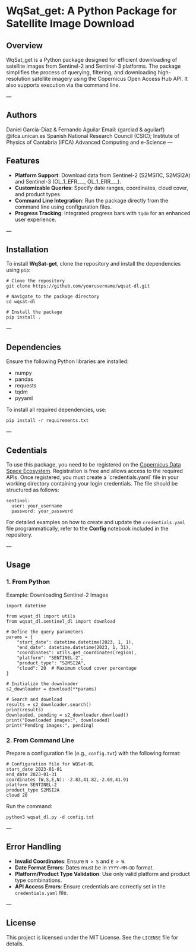 # WqSat_get: A Python Package for Satellite Image Download
## Overview
WqSat_get is a Python package designed for efficient downloading of satellite images from Sentinel-2 and Sentinel-3 platforms. The package simplifies the process of querying, filtering, and downloading high-resolution satellite imagery using the Copernicus Open Access Hub API. It also supports execution via the command line.

—
## Authors
Daniel García-Díaz & Fernando Aguilar
Email: (garciad & aguilarf) @ifca.unican.es
Spanish National Research Council (CSIC); Institute of Physics of Cantabria (IFCA)
Advanced Computing and e-Science
—
## Features
* **Platform Support**: Download data from Sentinel-2 (S2MSI1C, S2MSI2A) and Sentinel-3 (OL\_1\_EFR___, OL\_1\_ERR___).
* **Customizable Queries**: Specify date ranges, coordinates, cloud cover, and product types.
* **Command Line Integration**: Run the package directly from the command line using configuration files.
* **Progress Tracking**: Integrated progress bars with `tqdm` for an enhanced user experience.

—
## Installation
To install **WqSat-get**, clone the repository and install the dependencies using `pip`:
```
# Clone the repository
git clone https://github.com/yourusername/wqsat-dl.git

# Navigate to the package directory
cd wqsat-dl

# Install the package
pip install .
```
—
## Dependencies
Ensure the following Python libraries are installed:
* numpy
* pandas
* requests
* tqdm
* pyyaml

To install all required dependencies, use:
```
pip install -r requirements.txt
```
—
## Cedentials
To use this package, you need to be registered on the [Copernicus Data Space Ecosystem](https://dataspace.copernicus.eu/). Registration is free and allows access to the required APIs. Once registered, you must create a \`credentials.yaml\` file in your working directory containing your login credentials. The file should be structured as follows:
```
sentinel:
  user: your_username
  password: your_password
```
For detailed examples on how to create and update the `credentials.yaml` file programmatically, refer to the **Config** notebook included in the repository.

—
## Usage
### 1. From Python
Example: Downloading Sentinel-2 Images
```
import datetime

from wqsat_dl import utils
from wqsat_dl.sentinel_dl import download

# Define the query parameters
params = {
    "start_date": datetime.datetime(2023, 1, 1),
    "end_date": datetime.datetime(2023, 1, 31),
    "coordinates": utils.get_coordinates(region),
    "platform": "SENTINEL-2",
    "product_type": "S2MSI2A",
    "cloud": 20  # Maximum cloud cover percentage
}

# Initialize the downloader
s2_downloader = download(**params)

# Search and download
results = s2_downloader.search()
print(results)
downloaded, pending = s2_downloader.download()
print("Downloaded images:", downloaded)
print("Pending images:", pending)
```
### 2. From Command Line
Prepare a configuration file (e.g., `config.txt`) with the following format:
```
# Configuration file for WQSat-DL
start_date 2023-01-01
end_date 2023-01-31
coordinates (W,S,E,N): -2.83,41.82,-2.69,41.91
platform SENTINEL-2
product_type S2MSI2A
cloud 20
```
Run the command:
```
python3 wqsat_dl.py -d config.txt
```
—
## Error Handling
* **Invalid Coordinates**: Ensure `N > S` and `E > W`.
* **Date Format Errors**: Dates must be in `YYYY-MM-DD` format.
* **Platform/Product Type Validation**: Use only valid platform and product type combinations.
* **API Access Errors**: Ensure credentials are correctly set in the `credentials.yaml` file.
    
—
## License
This project is licensed under the MIT License. See the `LICENSE` file for details.
